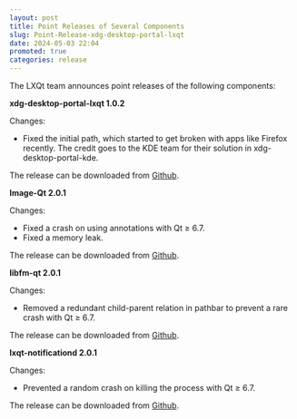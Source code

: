 ```yaml
---
layout: post
title: Point Releases of Several Components
slug: Point-Release-xdg-desktop-portal-lxqt
date: 2024-05-03 22:04
promoted: true
categories: release
---
```


The LXQt team announces point releases of the following components:

**xdg-desktop-portal-lxqt 1.0.2**

Changes:

* Fixed the initial path, which started to get broken with apps like Firefox recently. The credit goes to the KDE team for their solution in xdg-desktop-portal-kde.
  
The release can be downloaded from [Github](https://github.com/lxqt/xdg-desktop-portal-lxqt/releases).


**Image-Qt 2.0.1**

Changes:

* Fixed a crash on using annotations with Qt ≥ 6.7.
* Fixed a memory leak.

The release can be downloaded from [Github](https://github.com/lxqt/lximage-qt/releases).

**libfm-qt 2.0.1**

Changes:
* Removed a redundant child-parent relation in pathbar to prevent a rare crash with Qt ≥ 6.7.

The release can be downloaded from [Github](https://github.com/lxqt/libfm-qt/releases).

**lxqt-notificationd 2.0.1**

Changes:

* Prevented a random crash on killing the process with Qt ≥ 6.7.

The release can be downloaded from [Github](https://github.com/lxqt/lxqt-notificationd/releases).



